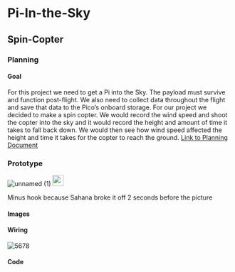# Pi-In-the-Sky

## Spin-Copter

### Planning
#### Goal 
For this project we need to get a Pi into the Sky. The payload must survive and function post-flight. We also need to collect data throughout the flight and save that data to the Pico’s onboard storage. For our project we decided to make a spin copter. We would record the wind speed and shoot the copter into the sky and it would record the height and amount of time it takes to fall back down. We would then see how wind speed affected the height and time it takes for the copter to reach the ground. 
[Link to Planning Document](https://docs.google.com/document/d/1Hr9R5iVlL1ZFCEMLIhlKDtE9QW_wassNP-DMbSHPYS0/edit?usp=sharing)

### Prototype
![unnamed (1)](https://github.com/sgupta70/Spin-Copter---Pi-In-the-Sky/assets/71406905/0296d3e8-1781-4935-9915-0fb113a5a28c)
<img src='[figure/rstudio](https://github.com/sgupta70/Spin-Copter---Pi-In-the-Sky/assets/71406905/b2a8a403-31bf-4c4f-99ad-3e810bf108f8).png' width='25'>

Minus hook because Sahana broke it off 2 seconds before the picture
#### Images

#### Wiring

![5678](https://github.com/sgupta70/Spin-Copter---Pi-In-the-Sky/assets/71406905/c492dff7-44f0-4ea8-9877-a3b86df8e97b)

#### Code
